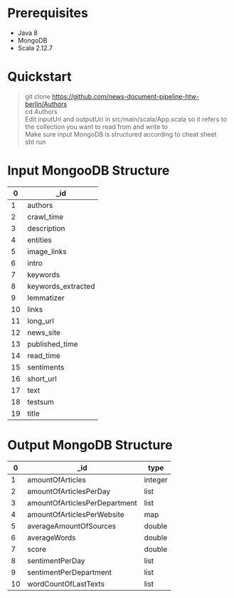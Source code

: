 # Prerequisites
+ Java 8
+ MongoDB
+ Scala 2.12.7

# Quickstart

> git clone https://github.com/news-document-pipeline-htw-berlin/Authors \
> cd Authors \
> Edit inputUri and outputUri in src/main/scala/App.scala so it refers to the collection you want to read from and write to  \
> Make sure input MongoDB is structured according to cheat sheet \
> sbt run

# Input MongooDB Structure


| 0    |    _id  |                    
| ---- | ---- |
| 1    |  authors    |
| 2    |  crawl_time    |
| 3    |  description    |
| 4    |  entities    |
| 5    |  image_links    |
| 6    |  intro    |
| 7    |  keywords    |
| 8    |  keywords_extracted    |
| 9    |  lemmatizer    |
| 10    |  links    |
| 11    |  long_url    |
| 12    |  news_site    |
| 13    |  published_time   |
| 14    |  read_time    |
| 15    |  sentiments    |
| 16    |  short_url    |
| 17    |  text    |
| 18    |  testsum    |
| 19    |  title    |

# Output MongoDB Structure
| 0    |    _id  | type |
| ---- | ---- | ---- |
| 1    |  amountOfArticles   | integer|
| 2    |  amountOfArticlesPerDay    | list |
| 3    |  amountOfArticlesPerDepartment   | list |
| 4    |  amountOfArticlesPerWebsite    | map |
| 5    |  averageAmountOfSources    | double |
| 6    |  averageWords    | double | 
| 7    |  score    | double | 
| 8    |  sentimentPerDay    | list |
| 9    |  sentimentPerDepartment    | list |
| 10   |  wordCountOfLastTexts    | list |

